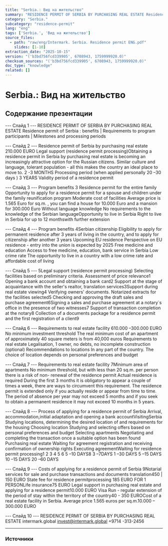 ```yaml
---
title: "Serbia.: Вид на жительство"
summary: "RESIDENCE PERMIT OF SERBIA BY PURCHASING REAL ESTATE Residence permit of Serbia : benefits   |   Requirements to program participants   |   Milestones and processing periods Residence permit of Serbia"
category: "Serbia."
subcategory: "residence-permit"
lang: "eng"
tags: ['Serbia.', 'Вид на жительство']
source_files:
  - path: "raw/eng/Intermark. Serbia. Residence permit ENG.pdf"
    slides: [1-10]
extraction_date: "2025-10-15"
version: "('b3bd756fcd339905', 6708943, 1759999920.0)"
checksum_sources: "('b3bd756fcd339905', 6708943, 1759999920.0)"
doc_type: "knowledge"
related: []
---
```


# Serbia.: Вид на жительство

## Содержание презентации

--- Слайд 1 ---
RESIDENCE PERMIT OF SERBIA BY PURCHASING REAL ESTATE
Residence permit of Serbia : benefits   |   Requirements to program participants   |   Milestones and processing periods

--- Слайд 2 ---
Residence permit of Serbia by 
purchasing real estate
210.000 EURO
Legal support (residence permit processing)Obtaining a residence permit in Serbia by purchasing real estate is 
becoming an increasingly attractive option for the Russian citizens.
 Similar culture and language, tolerant population - all this makes the 
country an ideal place to move to.
2 -3 MONTHS
Processing period (when applied personally 20 –30 days )
3 YEARS
Validity period of a residence permit

--- Слайд 3 ---
Program
benefits
3
Residence permit for the entire family
Opportunity to apply for a residence permit for a spouse 
and children under the family reunification program Moderate cost of facilities
Average  price is 1.565 Euro for sq.m. , you can find a 
house for 10.000 Euro and a mansion for 300.000 Euro
Without language knowledge 
No requirements to the knowledge of the Serbian languageOpportunity to live in Serbia
Right to live in Serbia for up to 12 monthswith further extension

--- Слайд 4 ---
Program
benefits
4Serbian citizenship
Eligibility to apply for permanent residence after 3 years 
of living in the country, and to apply for citizenship after
another 3 years
Upcoming EU residence 
Perspective on EU residence -  entry into the union is 
expected by 2025
Free medicine and education
Access to free medicine, education, bank service
in Serbia
Low crime rate
The opportunity to live in a country with a low crime rate and affordable cost of living

--- Слайд 5 ---
5Legal support (residence permit processing)
Selecting facilities based on 
preliminary criteria. 
Assessment of price relevance1
Opening a bank account
and obtaining a bank
card2
Support at the stage of 
acquaintance with the seller's 
realtor, translation services3Support during
real estate
viewing4
Verifying owners' documents. 
Notarized extracts for the
facilities selected5
Checking and approving the 
draft sales and purchase 
agreement6Signing a sales and purchase 
agreement at a notary`s office
in the presence of two witnesses7
Support of
transaction completion
at the notary8
Collection of a documents 
package for a residence permit 
and the first registration of a client9

--- Слайд 6 ---
Requirements to
real estate facility
610.000 –300.000 EURO
No minimum investment threshold
The real minimum cost of an apartment of approximately 40 square 
meters is from 40,000 euros
Requirements to real estate
Legalisation, 1 owner, no debts, no incomplete construction (optional)
Recommendations to locations
In any part of the country. The choice of location 
depends on personal preferences and budget

--- Слайд 7 ---
Requirements
to real estate facility
7Minimum area of apartments
No minimum threshold, but with less than 20 sq.m. per person 
there is a risk of non- renewal of the residence permit
Actual residence is required
During the first 3 months it is obligatory to appear a couple of 
times a week, there are ways to circumvent this requirement.
The residence permit is extended only if you actually reside or 
appear from time to time. The period of absence per year may 
not exceed 5 months and if you seek to obtain a permanent 
residence it may not exceed 10 months in 5 years.

--- Слайд 8 ---
Process of applying for a residence permit of Serbia
Arrival, 
accommodation,initial adaptation and opening a bank accountVisitingSerbia
Studying locations, determining the desired location of and requirements for the housing Choosing location
Studying and selecting offers based on personal preferences and budget Selecting apartments
Negotiating and completing the transaction once a suitable option has been found Purchasing real estate
Waiting for agreement registration and receiving confirmation of ownership rights Executing agreementWaiting for residence permit processing1 2 3 4 5 6
5 –10 DAYS8
3 –7DAYS 1 –30 DAYS 5 –15 DAYS 10 –15 DAYS 20 –60 DAYS

--- Слайд 9 ---
Costs of applying for a residence permit of Serbia 
9Notarial services for sale and purchase transactions and
documents translation450  |  150 EURO
State fee for residence permitprocessing 185 EURO FOR 1 PERSONLife insurance75 EURO
Legal support in purchasing real estate  and applying for a residence permit10.000 EURO
Visa Run -  regular extension of the period of stay within
the territory of the country40 - 350 EUROCost of a real estate facility in Serbia.
Average price 1.565 euros per sq.m.10.000 – 300.000 EURO

--- Слайд 10 ---
RESIDENCE PERMIT OF SERBIA BY PURCHASING REAL ESTATE
intermark.global invest@intermark.global +9714 -313-2456


---

### Источники
[^src1]: raw/Intermark. Serbia. Residence permit ENG.pdf → слайды 1–10
